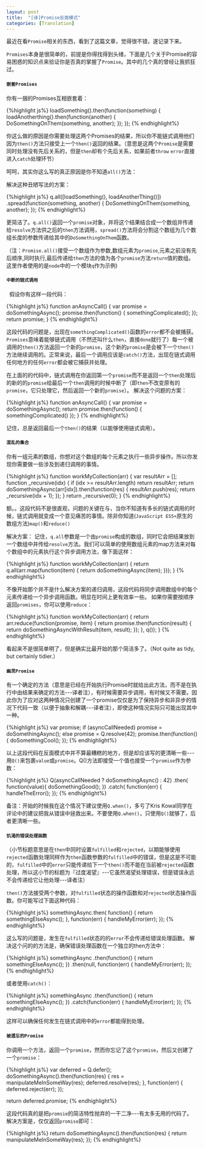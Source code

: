 ```yaml
---
layout: post
title:  "[译]Promise反面模式"
categories: [Translation]
---
```


最近在看`Promise`相关的东西，看到了这篇文章，觉得很不错，遂记录下来。

`Promises`本身是很简单的，前提是你得找得到头绪，下面是几个关于Promise的容易困惑的知识点来验证你是否真的掌握了`Promise`。其中的几个真的曾经让我抓狂过。

#### `嵌套Promises`

你有一捆的Promises互相嵌套着：

{%highlight js%}
loadSomething().then(function(something) {
	loadAnotherthing().then(function(another) {
		DoSomethingOnThem(something, another);
		});
	});
{% endhighlight%}

你这么做的原因是你需要处理这两个Promises的结果，所以你不能链式调用他们因为`then()`方法只接受上一个`then()`返回的结果。（意思是这两个`Promise`是需要同时处理没有先后关系的，但是`then`却有个先后关系，如果前者`throw` `error`直接进入`catch`处理环节）

呵呵，其实你这么写的真正原因是你不知道`all()`方法：

解决这种丑陋写法的方案：

{%highlight js%}
q.all([loadSomething(), loadAnotherThing()])
	.spread(function(something, another) {
		DoSomethingOnThem(something, another);
});
{% endhighlight%}

更简洁了。`q.all()`返回一个`promise`对象，并将这个结果结合成一个数组并传递给`resolve`方法供之后的`then`方法调用，`spread()`方法将会分割这个数组为几个数组长度的参数传递给其中的`DoSomethingOnThem`函数。

（注：`Promise.all()`接受一个数组作为参数,数组元素为`promise`,元素之前没有先后顺序,同时执行,最后传递给`then`方法的值为各个`promise`方法`return`值的数组。这里作者使用的是`node`中的一个模块`q`作为示例)

#### `中断的链式调用`
 
假设你有这样一段代码：

{%highlight js%}
function anAsyncCall() {
	var promise = doSomethingAsync();
	promise.then(function() {
		somethingComplicated();
	});
	return promise;
}
{% endhighlight%}

这段代码的问题是，出现在`somethingComplicated()`函数的`error`都不会被捕获。`Promises`意味着能够链式调用（不然还叫什么`then`，直接`done`就行了）每一个被调用的`then()`方法返回一个新的`promise`，这个新的`promise`是会被下一个`then()`方法继续调用的。正常来说，最后一个调用应该是`catch()`方法，出现在链式调用任何地方的任何`error`都会被它捕获并处理。

在上面的的代码中，链式调用在你返回第一个`promise`而不是返回一个`then`处理后的新的的`promise`给最后一个`then`调用的时候中断了（即`then`不改变原有的`promise`，它只处理它，然后返回一个新的`promise`）。
解决这个问题的方案：

{%highlight js%}
function anAsyncCall() {
	var promise = doSomethingAsync();
	return promise.then(function() {
		somethingComplicated()
	});
}
{% endhighlight%}

记住，总是返回最后一个`then()`的结果（以能够使用链式调用）。

#### `混乱的集合`

你有一组元素的数组，你想对这个数组的每个元素之执行一些异步操作。所以你发现你需要做一些涉及到递归调用的事情。

{%highlight js%}
function workMyCollection(arr) {
	var resultArr = [];
	function _recursive(idx) {
		if (idx >= resultArr.length) return resultArr;
		return doSomethingAsync(arr[idx]).then(function(res) {
			resultArr.push(res);
			return _recursive(idx + 1);
		});
	}
	return _recursive(0);
}
{% endhighlight%}

额。。这段代码不是很直观，问题的关键在与，当你不知道有多长的链式调用的时候，链式调用就变成一个意见痛苦的事情。除非你知道(`JavaScript ES5+`原生的数组方法)`map()`和`reduce()`

解决方案：
记住，`q.all`参数是一个由`promise`构成的数组，同时它会把结果放到一个数组中并传给`resolve`方法。我们可以简单的使用数组元素的map方法来对每个数组中的元素执行这个异步调用方法，像下面这样：

{%highlight js%}
function workMyCollection(arr) {
	return q.all(arr.map(function(item) {
		return doSomethingAsync(item);
	}));
}
{% endhighlight%}

不像开始那个并不是什么解决方案的递归调用，这段代码将同步调用数组中的每个元素传递给一个异步调用函数。明显在时间上更有效率一些。
如果你需要按顺序返回`promises`，你可以使用`reduce`：

{%highlight js%}
function workMyCollection(arr) {
	return arr.reduce(function(promise, item) {
		return promise.then(function(result) {
			return doSomethingAsyncWithResult(item, result);
		});
	}, q());
}
{% endhighlight%}

看起来不是很简单明了，但是确实比最开始的那个简洁多了。（Not quite as tidy, but certainly tidier.）

#### `幽灵Promise`

有一个确定的方法（意思是已经在开始执行Promise时就给出此方法，而不是在执行中由结果来确定的方法---译者注），有时候需要异步调用，有时候又不需要。因此你为了应对这两种情况只创建了一个promise仅仅是为了保持异步和非异步的情况下代码一致（以便于抽象和解耦---译者注），即使这种情况实际只可能出现其中一种。

{%highlight js%}
var promise;
if (asyncCallNeeded)
	promise = doSomethingAsync();
else
	promise = Q.resolve(42);
promise.then(function() {
	doSomethingCool();
});
{% endhighlight%}

以上这段代码在反面模式中并不算最糟糕的地方，但是却应该写的更清晰一些---用`Q()`来包裹`value`或`promise`。Q()方法即接受一个值也接受一个`promise`作为参数：

{%highlight js%}
Q(asyncCallNeeded ? doSomethingAsync() : 42)
	.then(
	function(value){
		doSomethingGood();
	})
	.catch(
		function(err) {
			handleTheError();
		});
{% endhighlight%}

备注：开始的时候我在这个情况下建议使用`Q.when()`，多亏了Kris Kowal同学在评论中的建议把我从错误中拯救出来。不要使用`Q.when()`，只使用`Q()`就够了，后者更清晰一些。

#### `饥渴的错误处理函数`
（小节标题意思是在`then`中同时设置`fulfilled`和`rejected`，以期能够使用`rejected`函数处理同样作为`then`函数参数的`fulfilled`中的错误，但是这是不可能的，`fulfilled`中的`error`只能传递给下一个`then()`而不能在当前被`rejected`函数处理，所以这小节的标题为『过度渴望』---它虽然渴望处理错误，但是错误永远不会传递给它让他处理---译者注）

`then()`方法接受两个参数，对`fulfilled`状态的操作函数和对`rejected`状态操作函数。你可能写过下面这种代码：

{%highlight js%}
somethingAsync.then(
	function() {
		return somethingElseAsync();
	},
	function(err) {
		handleMyError(err);
});
{% endhighlight%}

这么写的问题是，发生在`fulfilled`状态的的`error`不会传递给错误处理函数。
解决这个问的的方法是，确保错误处理函数在一个独立的then方法中：

{%highlight js%}
somethingAsync
	.then(function() {
		return somethingElseAsync();
	})
	.then(null,
		function(err) {
			handleMyError(err);
		});
{% endhighlight%}

或者使用`catch()`：

{%highlight js%}
somethingAsync
	.then(function() {
		return somethingElseAsync();
	})
	.catch(function(err) {
		handleMyError(err);
	});
{% endhighlight%}

这样可以确保任何发生在链式调用中的`error`都能得到处理。

#### `被遗忘的Promise`

你调用一个方法，返回一个`promise`，然而你忘记了这个`promise`，然后又创建了一个`promise`：

{%highlight js%}
var deferred = Q.defer();
doSomethingAsync().then(function(res) {
	res = manipulateMeInSomeWay(res);
	deferred.resolve(res);
}, function(err) {
	deferred.reject(err);
});

return deferred.promise;
{% endhighlight%}

这段代码真的是把`promsie`的简洁特性抛弃的一干二净---有太多无用的代码了。
解决方案是，仅仅返回`promise`即可：

{%highlight js%}
return doSomethingAsync().then(function(res) {
	return manipulateMeInSomeWay(res);
});
{% endhighlight%}

